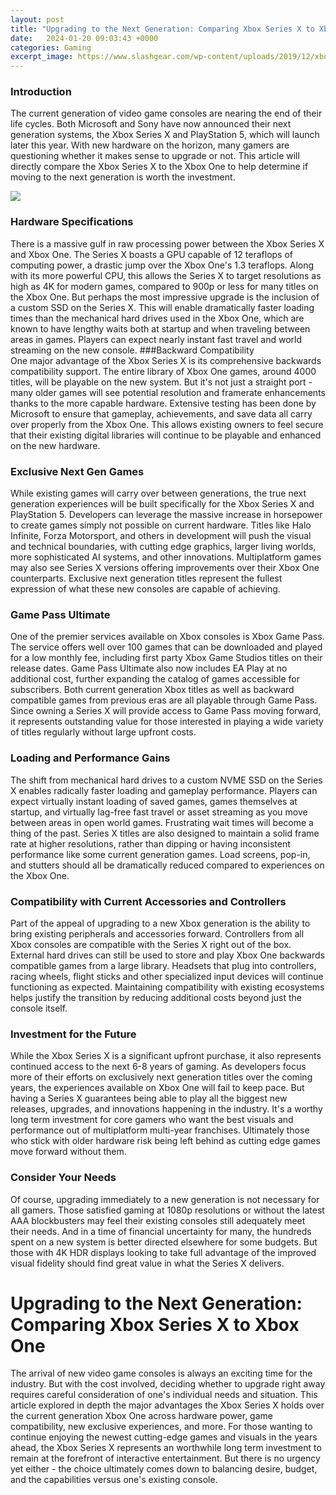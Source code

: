 ```yaml
---
layout: post
title: "Upgrading to the Next Generation: Comparing Xbox Series X to Xbox One"
date:   2024-01-20 09:03:43 +0000
categories: Gaming
excerpt_image: https://www.slashgear.com/wp-content/uploads/2019/12/xboxseriesx_specs_dimensions.jpg
---
```


### Introduction
The current generation of video game consoles are nearing the end of their life cycles. Both Microsoft and Sony have now announced their next generation systems, the Xbox Series X and PlayStation 5, which will launch later this year. With new hardware on the horizon, many gamers are questioning whether it makes sense to upgrade or not. This article will directly compare the Xbox Series X to the Xbox One to help determine if moving to the next generation is worth the investment.

![](https://www.slashgear.com/wp-content/uploads/2019/12/xboxseriesx_specs_dimensions.jpg)
### Hardware Specifications  
There is a massive gulf in raw processing power between the Xbox Series X and Xbox One. The Series X boasts a GPU capable of 12 teraflops of computing power, a drastic jump over the Xbox One's 1.3 teraflops. Along with its more powerful CPU, this allows the Series X to target resolutions as high as 4K for modern games, compared to 900p or less for many titles on the Xbox One. But perhaps the most impressive upgrade is the inclusion of a custom SSD on the Series X. This will enable dramatically faster loading times than the mechanical hard drives used in the Xbox One, which are known to have lengthy waits both at startup and when traveling between areas in games. Players can expect nearly instant fast travel and world streaming on the new console.
###Backward Compatibility  
One major advantage of the Xbox Series X is its comprehensive backwards compatibility support. The entire library of Xbox One games, around 4000 titles, will be playable on the new system. But it's not just a straight port - many older games will see potential resolution and framerate enhancements thanks to the more capable hardware. Extensive testing has been done by Microsoft to ensure that gameplay, achievements, and save data all carry over properly from the Xbox One. This allows existing owners to feel secure that their existing digital libraries will continue to be playable and enhanced on the new hardware.
### Exclusive Next Gen Games
While existing games will carry over between generations, the true next generation experiences will be built specifically for the Xbox Series X and PlayStation 5. Developers can leverage the massive increase in horsepower to create games simply not possible on current hardware. Titles like Halo Infinite, Forza Motorsport, and others in development will push the visual and technical boundaries, with cutting edge graphics, larger living worlds, more sophisticated AI systems, and other innovations. Multiplatform games may also see Series X versions offering improvements over their Xbox One counterparts. Exclusive next generation titles represent the fullest expression of what these new consoles are capable of achieving.
### Game Pass Ultimate
One of the premier services available on Xbox consoles is Xbox Game Pass. The service offers well over 100 games that can be downloaded and played for a low monthly fee, including first party Xbox Game Studios titles on their release dates. Game Pass Ultimate also now includes EA Play at no additional cost, further expanding the catalog of games accessible for subscribers. Both current generation Xbox titles as well as backward compatible games from previous eras are all playable through Game Pass. Since owning a Series X will provide access to Game Pass moving forward, it represents outstanding value for those interested in playing a wide variety of titles regularly without large upfront costs.
### Loading and Performance Gains  
The shift from mechanical hard drives to a custom NVME SSD on the Series X enables radically faster loading and gameplay performance. Players can expect virtually instant loading of saved games, games themselves at startup, and virtually lag-free fast travel or asset streaming as you move between areas in open world games. Frustrating wait times will become a thing of the past. Series X titles are also designed to maintain a solid frame rate at higher resolutions, rather than dipping or having inconsistent performance like some current generation games. Load screens, pop-in, and stutters should all be dramatically reduced compared to experiences on the Xbox One.
### Compatibility with Current Accessories and Controllers
Part of the appeal of upgrading to a new Xbox generation is the ability to bring existing peripherals and accessories forward. Controllers from all Xbox consoles are compatible with the Series X right out of the box. External hard drives can still be used to store and play Xbox One backwards compatible games from a large library. Headsets that plug into controllers, racing wheels, flight sticks and other specialized input devices will continue functioning as expected. Maintaining compatibility with existing ecosystems helps justify the transition by reducing additional costs beyond just the console itself.
### Investment for the Future  
While the Xbox Series X is a significant upfront purchase, it also represents continued access to the next 6-8 years of gaming. As developers focus more of their efforts on exclusively next generation titles over the coming years, the experiences available on Xbox One will fail to keep pace. But having a Series X guarantees being able to play all the biggest new releases, upgrades, and innovations happening in the industry. It's a worthy long term investment for core gamers who want the best visuals and performance out of multiplatform multi-year franchises. Ultimately those who stick with older hardware risk being left behind as cutting edge games move forward without them.
### Consider Your Needs
Of course, upgrading immediately to a new generation is not necessary for all gamers. Those satisfied gaming at 1080p resolutions or without the latest AAA blockbusters may feel their existing consoles still adequately meet their needs. And in a time of financial uncertainty for many, the hundreds spent on a new system is better directed elsewhere for some budgets. But those with 4K HDR displays looking to take full advantage of the improved visual fidelity should find great value in what the Series X delivers.
# Upgrading to the Next Generation: Comparing Xbox Series X to Xbox One
The arrival of new video game consoles is always an exciting time for the industry. But with the cost involved, deciding whether to upgrade right away requires careful consideration of one's individual needs and situation. This article explored in depth the major advantages the Xbox Series X holds over the current generation Xbox One across hardware power, game compatibility, new exclusive experiences, and more. For those wanting to continue enjoying the newest cutting-edge games and visuals in the years ahead, the Xbox Series X represents an worthwhile long term investment to remain at the forefront of interactive entertainment. But there is no urgency yet either - the choice ultimately comes down to balancing desire, budget, and the capabilities versus one's existing console.